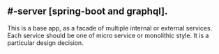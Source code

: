 #-server [spring-boot and graphql].
----------
This is a base app, as a facade of multiple internal or external services.
Each service should be one of micro service or monolithic style. It is a particular design decision. 


